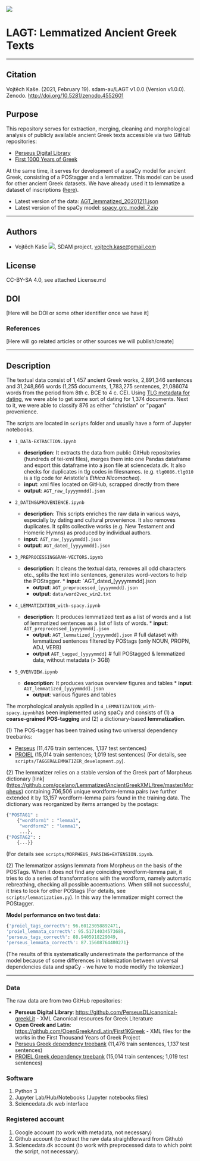 ![](https://zenodo.org/badge/DOI/10.5281/zenodo.4552601.svg)

# LAGT: Lemmatized Ancient Greek Texts
---
## Citation
Vojtěch Kaše. (2021, February 19). sdam-au/LAGT v1.0.0 (Version v1.0.0). Zenodo. http://doi.org/10.5281/zenodo.4552601

## Purpose
This repository serves for extraction, merging, cleaning and morphological analysis of publicly available ancient Greek texts accessible via two GitHub repositories:
* [Perseus Digital Library](https://github.com/PerseusDL/canonical-greekLit)
* [First 1000 Years of Greek](https://github.com/OpenGreekAndLatin/First1KGreek)

At the same time, it serves for development of a spaCy model for ancient Greek, consisting of a POStagger and a lemmatizer. This model can be used for other ancient Greek datasets. We have already used it to lemmatize a dataset of inscriptions ([here](https://github.com/sdam-au/PHI_ETL/blob/master/scripts/1_4_py_LEMMATIZATION.ipynb)).

* Latest version of the data: [AGT_lemmatized_20201211.json](https://sciencedata.dk/public/164bd4b21e23faeb39221fb2ad03f16a/AGT_lemmatized_20201211.json)
* Latest version of the spaCy model: [spacy_grc_model_7.zip](https://sciencedata.dk/public/164bd4b21e23faeb39221fb2ad03f16a/spacy_grc_model_7.zip)

---
## Authors
* Vojtěch Kaše [![](https://orcid.org/sites/default/files/images/orcid_16x16.png)]([0000-0002-6601-1605](https://www.google.com/url?q=http://orcid.org/0000-0002-6601-1605&sa=D&ust=1588773325679000)), SDAM project, vojtech.kase@gmail.com

## License
CC-BY-SA 4.0, see attached License.md

## DOI
[Here will be DOI or some other identifier once we have it]

### References
[Here will go related articles or other sources we will publish/create]

---

## Description

The textual data consist of 1,457 ancient Greek works, 2,891,346 sentences and 31,248,866
words (1,255 documents, 1,783,275 sentences, 21,086074 words from the period from 8th c. BCE to 4 c. CE). Using [TLG metadata for dating](https://raw.githubusercontent.com/cltk/cltk/master/cltk/corpus/greek/tlg/author_date.py), we were able to get some sort of dating for 1,374 documents. Next to it, we were able to classify 876 as either "christian" or "pagan" provenience. 

The scripts are located in `scripts` folder and usually have a form of Jupyter notebooks.

* `1_DATA-EXTRACTION.ipynb` 
	* **description**: It extracts the data from public GitHub repositories (hundreds of tei-xml files), merges them into one Pandas dataframe and export this dataframe into a json file at sciencedata.dk. It also checks for duplicates in tlg codes in filesnames.  (e.g. `tlg0086.tlg010` is a tlg code for Aristotle's *Ethica Nicomachea*).
	* **input**:  xml files located on GitHub, scrapped directly from there
	* **output**: `AGT_raw_[yyyymmdd].json`
    
* `2_DATING&PROVENIENCE.ipynb` 
	* **description**:  This scripts enriches the raw data in various ways, especially by dating and cultural provenience. It also removes duplicates. It splits collective works (e.g. New Testament and Homeric Hymns) as produced by individual authors.
	* **input**: `AGT_raw_[yyyymmdd].json`
	* **output**:  `AGT_dated_[yyyymmdd].json`
  
* `3_PREPROCESSING&RAW-VECTORS.ipynb` 
	* **description**: It cleans the textual data, removes all odd characters etc., splits the text into sentences, generates word-vectors to help the POStagger.
    	* **input**: `AGT_dated_[yyyymmdd].json
    	* **output**: `AGT_preprocessed_[yyyymmdd].json`
    	* **output**: `data/word2vec_win2.txt`
  
* `4_LEMMATIZATION_with-spacy.ipynb` 
	* **description**: It produces lemmatized text as a list of words and a list of lemmatized sentences as a list of lists of words.
    	* **input**: `AGT_preprocessed_[yyyymmdd].json` 
    	* **output**: `AGT_lemmatized_[yyyymmdd].json` # full dataset with lemmatized sentences filtered by POStags (only NOUN, PROPN, ADJ, VERB)
    	* **output** `AGT_tagged_[yyyymmdd]` # full POStagged & lemmatized data, without metadata (> 3GB)
    
* `5_OVERVIEW.ipynb` 
	* **description**: It produces various overview figures and tables
    	* **input**: `AGT_lemmatized_[yyyymmdd].json`
    	* **output**: various figures and tables

The morphological analysis applied in `4_LEMMATIZATION_with-spacy.ipynb`has been implemented using spaCy and consists of (1) a **coarse-grained POS-tagging** and (2) a dictionary-based **lemmatization**.

(1) The POS-tagger has been trained using two universal dependency treebanks:
* [Perseus](https://github.com/UniversalDependencies/UD_Ancient_Greek-Perseus/tree/master) (11,476 train sentences, 1,137 test sentences)
* [PROIEL](https://github.com/UniversalDependencies/UD_Ancient_Greek-PROIEL/tree/master) (15,014 train sentences; 1,019 test sentences) 
(For details, see `scripts/TAGGER&LEMMATIZER_development.py`).

(2) The lemmatizer relies on a stable version of the Greek part of Morpheus dictionary [link]
(https://github.com/gcelano/LemmatizedAncientGreekXML/tree/master/Morpheus) containing  706,506 unique wordform-lemma pairs (we further extended it by  13,157 wordform-lemma pairs found in the training data. The dictionary was reorganized by items arranged by the postags:
```python
{"POSTAG1" : 
	{"wordform1" : "lemma1",
	 "wordform2" : "lemma1",
	 ...},	 
{"POSTAG2": : 
	{...}}
```
(For details see `scripts/MORPHEUS_PARSING+EXTENSION.ipynb`.

(2) The lemmatizor assigns lemmata from Morpheus on the basis of the POSTags. When it does not find any coinciding wordform-lemma pair, it tries to do a series of transformations with the wordform, namely automatic rebreathing, checking all possible accentuations. When still not successful, it tries to look for other POStags (For details, see `scripts/lemmatization.py`). In this way the lemmatizer might correct the POStagger.

**Model performance on two test data:**
```python
{'proiel_tags_correct%': 96.60123058892471,
'proiel_lemmata_correct%': 95.51714034573689,
'perseus_tags_correct%': 88.9405918229049,
'perseus_lemmata_correct%': 87.15608764400271}
```
(The results of this systematically underestimate the performance of the model because of some differences in tokenization between universal dependencies data and spaCy - we have to mode modify the tokenizer.)

---
### Data
The raw data are from two GitHub repositories:
* **Perseus Digital Library**:  https://github.com/PerseusDL/canonical-greekLit - XML Canonical resources for Greek Literature
* **Open Greek and Latin**: https://github.com/OpenGreekAndLatin/First1KGreek - XML files for the works in the First Thousand Years of Greek Project
* [Perseus Greek dependency treebank](https://github.com/UniversalDependencies/UD_Ancient_Greek-Perseus/tree/master) (11,476 train sentences, 1,137 test sentences)
* [PROIEL Greek dependency treebank](https://github.com/UniversalDependencies/UD_Ancient_Greek-PROIEL/tree/master) (15,014 train sentences; 1,019 test sentences) 

### Software
1. Python 3
2. Jupyter Lab/Hub/Notebooks (Jupyter notebooks files)
3. Sciencedata.dk web interface

### Registered account
1. Google account (to work with metadata, not necessary)
2. Github account (to extract the raw data straightforward from Github)
3. Sciencedata.dk account (to work with preprocessed data to which point the script, not necessary).
 
